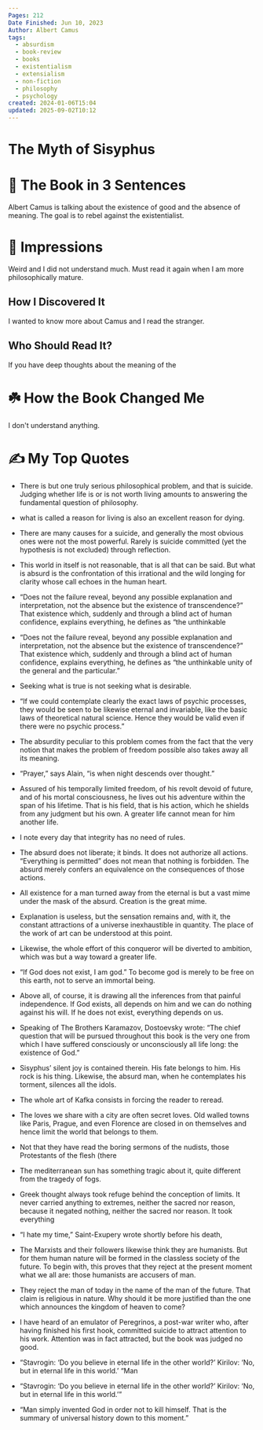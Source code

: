 ```yaml
---
Pages: 212
Date Finished: Jun 10, 2023
Author: Albert Camus
tags:
  - absurdism
  - book-review
  - books
  - existentialism
  - extensialism
  - non-fiction
  - philosophy
  - psychology
created: 2024-01-06T15:04
updated: 2025-09-02T10:12
---
```

# The Myth of Sisyphus

# 🚀 The Book in 3 Sentences
Albert Camus is talking about the existence of good and the absence of meaning. The goal is to rebel against the existentialist. 

# 🎨 Impressions
Weird and I did not understand much. Must read it again when I am more philosophically mature. 

## How I Discovered It
I wanted to know more about Camus and I read the stranger.

## Who Should Read It?
If you have deep thoughts about the meaning of the 

# ☘️ How the Book Changed Me
I don't understand anything. 

# ✍️ My Top  Quotes

- There is but one truly serious philosophical problem, and that is suicide. Judging whether life is or is not worth living amounts to answering the fundamental question of philosophy.
 
- what is called a reason for living is also an excellent reason for dying.
 
- There are many causes for a suicide, and generally the most obvious ones were not the most powerful. Rarely is suicide committed (yet the hypothesis is not excluded) through reflection.
 
- This world in itself is not reasonable, that is all that can be said. But what is absurd is the confrontation of this irrational and the wild longing for clarity whose call echoes in the human heart.
 
- “Does not the failure reveal, beyond any possible explanation and interpretation, not the absence but the existence of transcendence?” That existence which, suddenly and through a blind act of human confidence, explains everything, he defines as “the unthinkable
 
- “Does not the failure reveal, beyond any possible explanation and interpretation, not the absence but the existence of transcendence?” That existence which, suddenly and through a blind act of human confidence, explains everything, he defines as “the unthinkable unity of the general and the particular.”
 
- Seeking what is true is not seeking what is desirable.
 
- “If we could contemplate clearly the exact laws of psychic processes, they would be seen to be likewise eternal and invariable, like the basic laws of theoretical natural science. Hence they would be valid even if there were no psychic process.”
 
- The absurdity peculiar to this problem comes from the fact that the very notion that makes the problem of freedom possible also takes away all its meaning.
 
- “Prayer,” says Alain, “is when night descends over thought.”
 
- Assured of his temporally limited freedom, of his revolt devoid of future, and of his mortal consciousness, he lives out his adventure within the span of his lifetime. That is his field, that is his action, which he shields from any judgment but his own. A greater life cannot mean for him another life.
 
- I note every day that integrity has no need of rules.
 
- The absurd does not liberate; it binds. It does not authorize all actions. “Everything is permitted” does not mean that nothing is forbidden. The absurd merely confers an equivalence on the consequences of those actions.
 
- All existence for a man turned away from the eternal is but a vast mime under the mask of the absurd. Creation is the great mime.
 
- Explanation is useless, but the sensation remains and, with it, the constant attractions of a universe inexhaustible in quantity. The place of the work of art can be understood at this point.
 
- Likewise, the whole effort of this conqueror will be diverted to ambition, which was but a way toward a greater life.
 
- “If God does not exist, I am god.” To become god is merely to be free on this earth, not to serve an immortal being.
 
- Above all, of course, it is drawing all the inferences from that painful independence. If God exists, all depends on him and we can do nothing against his will. If he does not exist, everything depends on us.
 
- Speaking of The Brothers Karamazov, Dostoevsky wrote: “The chief question that will be pursued throughout this book is the very one from which I have suffered consciously or unconsciously all life long: the existence of God.”
 
- Sisyphus’ silent joy is contained therein. His fate belongs to him. His rock is his thing. Likewise, the absurd man, when he contemplates his torment, silences all the idols.
 
- The whole art of Kafka consists in forcing the reader to reread.
 
- The loves we share with a city are often secret loves. Old walled towns like Paris, Prague, and even Florence are closed in on themselves and hence limit the world that belongs to them.
 
- Not that they have read the boring sermons of the nudists, those Protestants of the flesh (there
 
- The mediterranean sun has something tragic about it, quite different from the tragedy of fogs.
 
- Greek thought always took refuge behind the conception of limits. It never carried anything to extremes, neither the sacred nor reason, because it negated nothing, neither the sacred nor reason. It took everything
 
- “I hate my time,” Saint-Exupery wrote shortly before his death,
 
- The Marxists and their followers likewise think they are humanists. But for them human nature will be formed in the classless society of the future. To begin with, this proves that they reject at the present moment what we all are: those humanists are accusers of man.
 
- They reject the man of today in the name of the man of the future. That claim is religious in nature. Why should it be more justified than the one which announces the kingdom of heaven to come?
 
- I have heard of an emulator of Peregrinos, a post-war writer who, after having finished his first hook, committed suicide to attract attention to his work. Attention was in fact attracted, but the book was judged no good.
 
- “Stavrogin: ‘Do you believe in eternal life in the other world?’ Kirilov: ‘No, but in eternal life in this world.’  “Man
 
- “Stavrogin: ‘Do you believe in eternal life in the other world?’ Kirilov: ‘No, but in eternal life in this world.’”
 
- “Man simply invented God in order not to kill himself. That is the summary of universal history down to this moment.”
 
